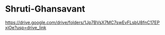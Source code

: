 # Shruti-Ghansavant
https://drive.google.com/drive/folders/1Jp7BVsX7MC7swEvFLsbU8fnC17EPxjOe?usp=drive_link
